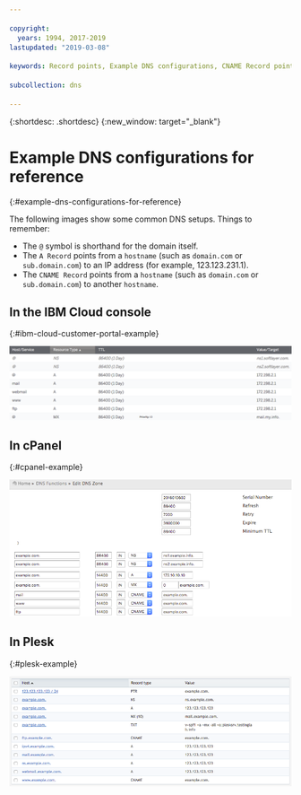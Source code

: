 ```yaml
---

copyright:
  years: 1994, 2017-2019
lastupdated: "2019-03-08"

keywords: Record points, Example DNS configurations, CNAME Record points

subcollection: dns

---
```


{:shortdesc: .shortdesc}
{:new_window: target="_blank"}

# Example DNS configurations for reference
{:#example-dns-configurations-for-reference}

The following images show some common DNS setups. Things to remember:

 * The `@` symbol is shorthand for the domain itself.
 * The `A Record` points from a `hostname` (such as `domain.com` or `sub.domain.com`) to an IP address (for example, 123.123.231.1).
 * The `CNAME Record` points from a `hostname` (such as `domain.com` or `sub.domain.com`) to another `hostname`.

## In the IBM Cloud console
{:#ibm-cloud-customer-portal-example}

![Figure 1: IBM Cloud console DNS zone example](images/dns1.png)


## In cPanel
{:#cpanel-example}

![Figure 2: cPanel DNS zone example](images/cpaneldns.png)


## In Plesk
{:#plesk-example}

![Figure 3: Plesk DNS Example](images/plesk2dns.png)
